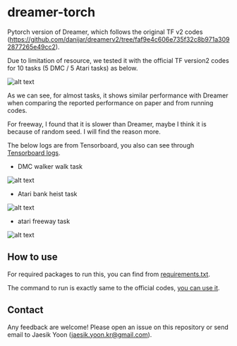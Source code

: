 # dreamer-torch

Pytorch version of Dreamer, which follows the original TF v2 codes (https://github.com/danijar/dreamerv2/tree/faf9e4c606e735f32c8b971a3092877265e49cc2).

Due to limitation of resource, we tested it with the official TF version2 codes for 10 tasks (5 DMC / 5 Atari tasks) as below.

![alt text](https://github.com/jsikyoon/dreamer-torch/blob/main/figs/dreamer-test.png?raw=true)

As we can see, for almost tasks, it shows similar performance with Dreamer when comparing the reported performance on paper and from running codes.

For freeway, I found that it is slower than Dreamer, maybe I think it is because of random seed. I will find the reason more.

The below logs are from Tensorboard, you also can see through [Tensorboard logs](https://tensorboard.dev/experiment/QsJYF8DaTaaLiPJFvqp02Q/#scalars).

- DMC walker walk task

![alt text](https://github.com/jsikyoon/dreamer-torch/blob/main/figs/walker_walk_logs.png?raw=true)


- Atari bank heist task

![alt text](https://github.com/jsikyoon/dreamer-torch/blob/main/figs/bank_heist_logs.png?raw=true)


- atari freeway task

![alt text](https://github.com/jsikyoon/dreamer-torch/blob/main/figs/freeway_logs.png?raw=true)

## How to use
For required packages to run this, you can find from [requirements.txt](https://github.com/jsikyoon/dreamer-torch/blob/main/requirements.txt). 

The command to run is exactly same to the official codes, [you can use it](https://github.com/danijar/dreamerv2/tree/faf9e4c606e735f32c8b971a3092877265e49cc2#instructions). 

## Contact
Any feedback are welcome! Please open an issue on this repository or send email to Jaesik Yoon (jaesik.yoon.kr@gmail.com).